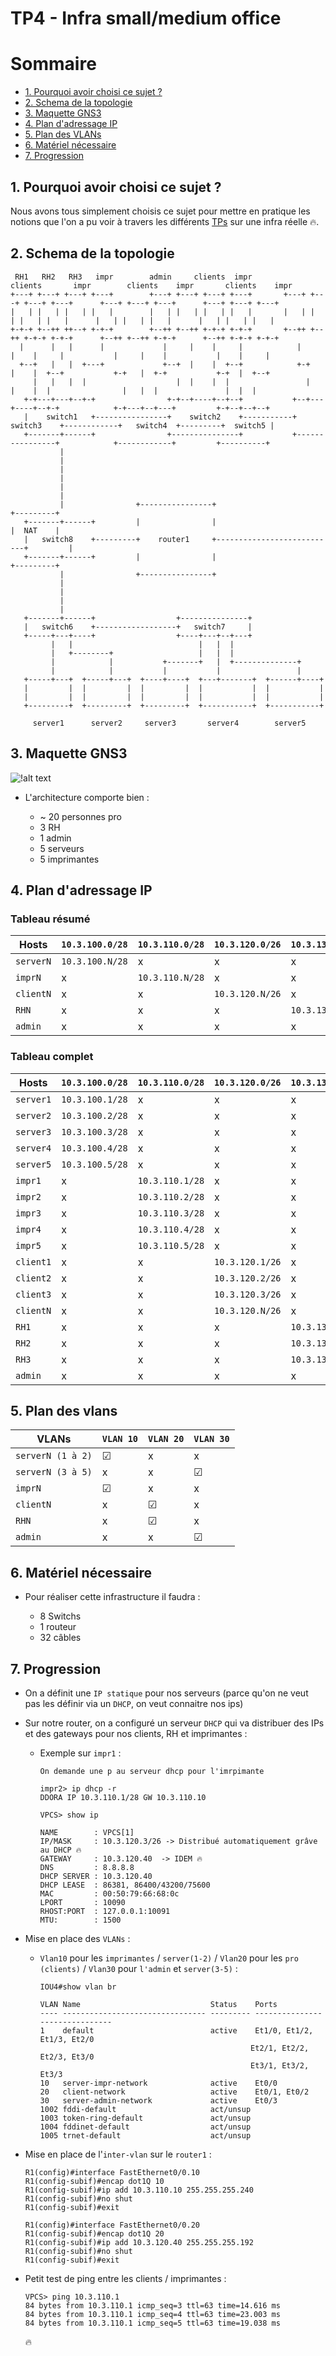 # TP4 - Infra small/medium office

# Sommaire 

* [1. Pourquoi avoir choisi ce sujet ?](#1-pourquoi-avoir-choisi-ce-sujet-?)
* [2. Schema de la topologie](#2-schema-de-la-topologie)
* [3. Maquette GNS3](#3-maquette-gns3)
* [4. Plan d'adressage IP](#4-plan-dadressage-ip)
* [5. Plan des VLANs](#5-plan-des-vlans)
* [6. Matériel nécessaire](#6-matériel-nécessaire)
* [7. Progression](#7-progression)

## 1. Pourquoi avoir choisi ce sujet ?

Nous avons tous simplement choisis ce sujet pour mettre en pratique les notions que l'on a pu voir à travers les différents [TPs](https://github.com/QuentG/Tp-Reseau) sur une infra réelle 🔥.

## 2. Schema de la topologie

```
 RH1   RH2   RH3   impr        admin     clients  impr            clients       impr        clients    impr       clients    impr
+---+ +---+ +---+ +---+        +---+ +---+ +---+ +---+       +---+ +---+ +---+ +---+      +---+ +---+ +---+      +---+ +---+ +---+
|   | |   | |   | |   |        |   | |   | |   | |   |       |   | |   | |   | |   |      |   | |   | |   |      |   | |   | |   |
+-+-+ +--++ ++--+ +-+-+        +--++ +--++ +-+-+ +-+-+       +--++ +--++ +-+-+ +-+-+      +--++ +--++ +-+-+      +--++ +-+-+ +-+-+
  |      |   |      |             |     |    |     |            |     |    |     |           |     |    |           |    |     |
  +--+   |   |  +---+             +--+  |    |  +--+            +-+   |    |  +--+           +-+   |  +-+           +-+  |  +--+
     |   |   |  |                    |  |    |  |                 |   |    |  |                |   |  |               |  |  |
   +-+---+---+--+-+                +-+--+----+--+--+           +--+---+----+--+-+            +-+---+--+---+         +-+--+--+--+
   |    switch1   +----------------+    switch2    +-----------+     switch3    +------------+   switch4  +---------+  switch5 |
   +-------+------+                +---------------+           +----------------+            +------------+         +----------+
           |
           |
           |
           |
           |
           |
           |                +----------------+                           +---------+
   +-------+------+         |                |                           |  NAT    |
   |   switch8    +---------+    router1     +---------------------------+         |
   +-------+------+         |                |                           +---------+
           |                +----------------+
           |
           |
           |
           |
   +-------+------+                  +---------------+
   |   switch6    +------------------+   switch7     |
   +-----+---+----+                  +----+---+--+---+
         |   |                            |   |  |
         |   +--------+                   |   |  |
         |            |           +-------+   |  +--------------+
         |            |           |           |                 |
   +-----+---+  +-----+---+  +----+----+  +---+-------+  +------+----+
   |         |  |         |  |         |  |           |  |           |
   |         |  |         |  |         |  |           |  |           |
   +---------+  +---------+  +---------+  +-----------+  +-----------+

     server1      server2     server3       server4        server5

```

## 3. Maquette GNS3

![!alt text](/TP4/screens/screenGNS3.png)

* L'architecture comporte bien :

   * ~ 20 personnes pro
   * 3 RH
   * 1 admin
   * 5 serveurs
   * 5 imprimantes

## 4. Plan d'adressage IP

### Tableau résumé
Hosts | `10.3.100.0/28` |  `10.3.110.0/28` |  `10.3.120.0/26` | `10.3.130.0/28` | `10.3.140.0/29`
--- | --- | --- | --- | --- | ---
`serverN` | `10.3.100.N/28` | x | x | x | x
`imprN` | x | `10.3.110.N/28` | x | x | x
`clientN` | x | x | `10.3.120.N/26` | x | x
`RHN` | x | x | x | `10.3.130.N/28` | x
`admin` | x | x | x | x | `10.3.140.1/29`

### Tableau complet
Hosts | `10.3.100.0/28` |  `10.3.110.0/28` |  `10.3.120.0/26` | `10.3.130.0/28` | `10.3.140.0/29`
--- | --- | --- | --- | --- | ---
`server1` | `10.3.100.1/28` | x | x | x | x
`server2` | `10.3.100.2/28` | x | x | x | x
`server3` | `10.3.100.3/28` | x | x | x | x
`server4` | `10.3.100.4/28` | x | x | x | x
`server5` | `10.3.100.5/28` | x | x | x | x
`impr1` | x | `10.3.110.1/28` | x | x | x
`impr2` | x | `10.3.110.2/28` | x | x | x
`impr3` | x | `10.3.110.3/28` | x | x | x
`impr4` | x | `10.3.110.4/28` | x | x | x
`impr5` | x | `10.3.110.5/28` | x | x | x
`client1` | x | x | `10.3.120.1/26` | x | x
`client2` | x | x | `10.3.120.2/26` | x | x
`client3` | x | x | `10.3.120.3/26` | x | x
`clientN` | x | x | `10.3.120.N/26` | x | x
`RH1` | x | x | x | `10.3.130.1/28` | x
`RH2` | x | x | x | `10.3.130.2/28` | x
`RH3` | x | x | x | `10.3.130.3/28` | x
`admin` | x | x | x | x | `10.3.140.1/29`

## 5. Plan des vlans

VLANs | `VLAN 10` |  `VLAN 20` |  `VLAN 30`
--- | --- | --- | --- |
`serverN (1 à 2)` | ☑ | x | x |
`serverN (3 à 5)` | x | x | ☑ |
`imprN` | ☑ | x | x |
`clientN` | x | ☑ | x |
`RHN` | x | ☑ | x |
`admin` | x | x | ☑ |

## 6. Matériel nécessaire

* Pour réaliser cette infrastructure il faudra :

  * 8 Switchs
  * 1 routeur
  * 32 câbles
  
 
## 7. Progression

* On a définit une `IP statique` pour nos serveurs (parce qu'on ne veut pas les définir via un `DHCP`, on veut connaitre nos ips)

* Sur notre router, on a configuré un serveur `DHCP` qui va distribuer des IPs et des gateways pour nos clients, RH et imprimantes :

  * Exemple sur `impr1` :

    ```
    On demande une p au serveur dhcp pour l'imrpimante

    impr2> ip dhcp -r
    DDORA IP 10.3.110.1/28 GW 10.3.110.10
    ```

    ```
    VPCS> show ip

    NAME        : VPCS[1]
    IP/MASK     : 10.3.120.3/26 -> Distribué automatiquement grâve au DHCP 🔥
    GATEWAY     : 10.3.120.40  -> IDEM 🔥
    DNS         : 8.8.8.8
    DHCP SERVER : 10.3.120.40
    DHCP LEASE  : 86381, 86400/43200/75600
    MAC         : 00:50:79:66:68:0c
    LPORT       : 10090
    RHOST:PORT  : 127.0.0.1:10091
    MTU:        : 1500
    ```

* Mise en place des `VLANs` :

  * `Vlan10` pour les `imprimantes` / `server(1-2)` / `Vlan20` pour les `pro (clients)` / `Vlan30` pour `l'admin` et `server(3-5)` :

    ```
    IOU4#show vlan br

    VLAN Name                             Status    Ports
    ---- -------------------------------- --------- -------------------------------
    1    default                          active    Et1/0, Et1/2, Et1/3, Et2/0
                                                   Et2/1, Et2/2, Et2/3, Et3/0
                                                   Et3/1, Et3/2, Et3/3
    10   server-impr-network              active    Et0/0
    20   client-network                   active    Et0/1, Et0/2
    30   server-admin-network             active    Et0/3
    1002 fddi-default                     act/unsup 
    1003 token-ring-default               act/unsup 
    1004 fddinet-default                  act/unsup 
    1005 trnet-default                    act/unsup 
    ```

* Mise en place de l'`inter-vlan` sur le `router1` : 

  ```
  R1(config)#interface FastEthernet0/0.10
  R1(config-subif)#encap dot1Q 10 
  R1(config-subif)#ip add 10.3.110.10 255.255.255.240
  R1(config-subif)#no shut
  R1(config-subif)#exit

  R1(config)#interface FastEthernet0/0.20
  R1(config-subif)#encap dot1Q 20
  R1(config-subif)#ip add 10.3.120.40 255.255.255.192
  R1(config-subif)#no shut
  R1(config-subif)#exit
  ```

* Petit test de ping entre les clients / imprimantes : 

  ```
  VPCS> ping 10.3.110.1
  84 bytes from 10.3.110.1 icmp_seq=3 ttl=63 time=14.616 ms
  84 bytes from 10.3.110.1 icmp_seq=4 ttl=63 time=23.003 ms
  84 bytes from 10.3.110.1 icmp_seq=5 ttl=63 time=19.038 ms
  ```

  🔥


